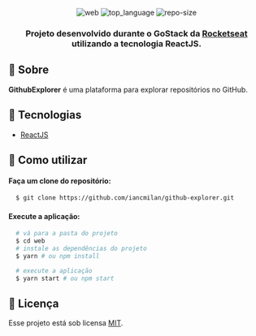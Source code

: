 <div align="center">

![web] ![top_language] ![repo-size]

### Projeto desenvolvido durante o GoStack da [Rocketseat] utilizando a tecnologia **ReactJS**.

</div>

## :bookmark: Sobre

**GithubExplorer** é uma plataforma para explorar repositórios no GitHub.

## :rocket: Tecnologias

- [ReactJS](https://reactjs.org)

## :wrench: Como utilizar

#### Faça um clone do repositório:

```sh
  $ git clone https://github.com/iancmilan/github-explorer.git
```
#### Execute a aplicação:

```sh
  # vá para a pasta do projeto
  $ cd web
  # instale as dependências do projeto
  $ yarn # ou npm install

  # execute a aplicação
  $ yarn start # ou npm start
```
## :memo: Licença

Esse projeto está sob licensa [MIT](LICENSE).

<!-- Links -->
[Rocketseat]: https://rocketseat.com.br/

<!-- Bagdes -->
[web]: https://img.shields.io/badge/web-React-63DAFA?style=flat-square
[top_language]: https://img.shields.io/github/languages/top/iancmilan/github-explorer?style=flat-square
[repo-size]: https://img.shields.io/github/repo-size/iancmilan/github-explorer?style=flat-square
